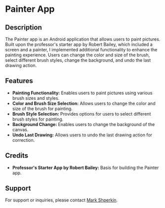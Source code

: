 <!DOCTYPE html>
<html lang="en">
<head>
  <meta charset="UTF-8">
  <meta name="viewport" content="width=device-width, initial-scale=1.0">
  <title>Painter App</title>
</head>
<body>

  <h1>Painter App</h1>

  <h2>Description</h2>
  <p>The Painter app is an Android application that allows users to paint pictures. Built upon the professor's starter app by Robert Bailey, which included a screen and a painter, I implemented additional functionality to enhance the painting experience. Users can change the color and size of the brush, select different brush styles, change the background, and undo the last drawing action.</p>

  <h2>Features</h2>
  <ul>
    <li><strong>Painting Functionality:</strong> Enables users to paint pictures using various brush sizes and styles.</li>
    <li><strong>Color and Brush Size Selection:</strong> Allows users to change the color and size of the brush for painting.</li>
    <li><strong>Brush Style Selection:</strong> Provides options for users to select different brush styles for painting.</li>
    <li><strong>Background Change:</strong> Enables users to change the background of the canvas.</li>
    <li><strong>Undo Last Drawing:</strong> Allows users to undo the last drawing action for correction.</li>
  </ul>

  <h2>Credits</h2>
  <ul>
    <li><strong>Professor's Starter App by Robert Bailey:</strong> Basis for building the Painter app.</li>
  </ul>

  <h2>Support</h2>
  <p>For support or inquiries, please contact <a href="mailto:markshperkin1@gmail.com">Mark Shperkin</a>.</p>

</body>
</html>
